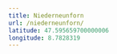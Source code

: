 ```yaml
---
title: Niederneunforn
url: /niederneunforn/
latitude: 47.595659700000006
longitude: 8.7828319
---
```

